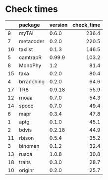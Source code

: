 # Check times

|   |package    |version | check_time|
|:--|:----------|:-------|----------:|
|9  |myTAI      |0.6.0   |      236.4|
|7  |metacoder  |0.2.0   |      220.5|
|16 |taxlist    |0.1.3   |      146.5|
|5  |camtrapR   |0.99.9  |      103.2|
|8  |MonoPhy    |1.2     |       81.4|
|15 |taxa       |0.2.0   |       80.4|
|4  |brranching |0.2.0   |       64.6|
|17 |TR8        |0.9.18  |       55.9|
|12 |rnoaa      |0.7.0   |       54.3|
|14 |spocc      |0.7.0   |       49.4|
|6  |mapr       |0.3.4   |       47.8|
|1  |aptg       |0.1.0   |       45.1|
|2  |bdvis      |0.2.18  |       44.9|
|11 |rbison     |0.5.4   |       35.2|
|3  |binomen    |0.1.2   |       32.4|
|13 |rusda      |1.0.8   |       30.8|
|18 |traits     |0.3.0   |       28.7|
|10 |originr    |0.2.0   |       25.7|


